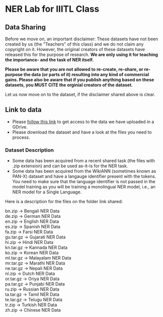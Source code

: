 # NER Lab for IIITL Class

## Data Sharing

Before we move on, an important disclaimer:
These datasets have not been created by us (the "Teachers" of this class) and we do not claim any copyright on it. However, the original creators of these datasets have released this for the purpose of research. **We are only using it for teaching the importance- and the task of NER itself.**<br/>

**Please be aware that you are not allowed to re-create, re-share, or re-purpose the data (or parts of it) resulting into any kind of commercial gains. Please also be aware that if you publish anything based on these datasets, you MUST CITE the orginial creators of the dataset.** <br/>

Let us now move on to the dataset, if the disclaimer shared above is clear.
## Link to data

* Please [follow this link](https://drive.google.com/drive/folders/19QbfqC-E-LFcAfnRe_DtP_co9m91p_mC?usp=sharing) to get access to the data we have uploaded in a GDrive. 
* Please download the dataset and have a look at the files you need to process.

### Dataset Description

* Some data has been acquired from a recent shared task (the files with .zip extension) and can be used as-it-is for the NER task.
* Some data has been acquired from the WikiANN (sometimes known as PAN-X) dataset and have a langauge identifier present with the tokens. You need to make sure that the language identifier is not passed in the model training as you will be training a monolingual NER model, i.e., an NER model for a Single Language.

Here is a description for the files on the folder link shared:

bn.zip -> Bengali NER Data<br/>
de.zip -> German NER Data<br/>
en.zip -> English NER Data<br/>
es.zip -> Spanish NER Data<br/>
fa.zip -> Farsi NER Data<br/>
gu.tar.gz -> Gujarati NER Data<br/>
hi.zip -> Hindi NER Data<br/>
kn.tar.gz -> Kannada NER Data<br/>
ko.zip -> Korean NER Data<br/>
ml.tar.gz -> Malayalam NER Data<br/>
mr.tar.gz -> Marathi NER Data<br/>
ne.tar.gz -> Nepali NER Data<br/>
nl.zip -> Dutch NER Data<br/>
or.tar.gz -> Oriya NER Data<br/>
pa.tar.gz -> Punjabi NER Data<br/>
ru.zip -> Russian NER Data<br/>
ta.tar.gz -> Tamil NER Data<br/>
te.tar.gz -> Telugu NER Data<br/>
tr.zip -> Turkish NER Data<br/>
zh.zip -> Chinese NER Data<br/>